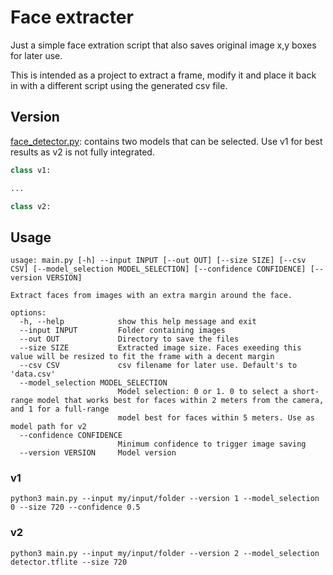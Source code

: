# Face extracter

Just a simple face extration script that also saves original image x,y boxes for later use.

This is intended as a project to extract a frame, modify it and place it back in with a different script using the generated csv file.



## Version
[face_detector.py](https://github.com/luna-nightbyte/Face-extract/blob/main/internal/models/face_detector.py): contains two models that can be selected. 
Use v1 for best results as v2 is not fully integrated.
```python
class v1:

...

class v2:
```

## Usage

```
usage: main.py [-h] --input INPUT [--out OUT] [--size SIZE] [--csv CSV] [--model_selection MODEL_SELECTION] [--confidence CONFIDENCE] [--version VERSION]

Extract faces from images with an extra margin around the face.

options:
  -h, --help            show this help message and exit
  --input INPUT         Folder containing images
  --out OUT             Directory to save the files
  --size SIZE           Extracted image size. Faces exeeding this value will be resized to fit the frame with a decent margin
  --csv CSV             csv filename for later use. Default's to 'data.csv'
  --model_selection MODEL_SELECTION
                        Model selection: 0 or 1. 0 to select a short-range model that works best for faces within 2 meters from the camera, and 1 for a full-range
                        model best for faces within 5 meters. Use as model path for v2 
  --confidence CONFIDENCE
                        Minimum confidence to trigger image saving
  --version VERSION     Model version
```
### v1

```
python3 main.py --input my/input/folder --version 1 --model_selection 0 --size 720 --confidence 0.5
```
### v2
```
python3 main.py --input my/input/folder --version 2 --model_selection detector.tflite --size 720
```

